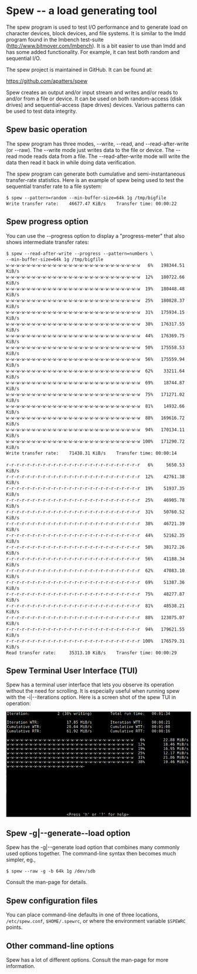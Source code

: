 # Spew -- a load generating tool

The spew program is used to test I/O performance and to generate load
on character devices, block devices, and file systems.  It is similar
to the lmdd program found in the lmbench test-suite
(http://www.bitmover.com/lmbench). It is a bit easier to use than lmdd
and has some added functionality.  For example, it can test both
random and sequential I/O.

The spew project is maintained in GitHub.  It can be found at:

   https://github.com/apatters/spew

Spew creates an output and/or input stream and writes and/or reads to
and/or from a file or device. It can be used on both random-access
(disk drives) and sequential-access (tape drives) devices. Various
patterns can be used to test data integrity.

## Spew basic operation

The spew program has three modes, --write, --read, and
--read-after-write (or --raw). The --write mode just writes data to
the file or device. The --read mode reads data from a file. The
--read-after-write mode will write the data then read it back in while
doing data verification.

The spew program can generate both cumulative and semi-instantaneous
transfer-rate statistics. Here is an example of spew being used to
test the sequential transfer rate to a file system:

```
$ spew --pattern=random --min-buffer-size=64k 1g /tmp/bigfile
Write transfer rate:    46677.47 KiB/s    Transfer time: 00:00:22
```

## Spew progress option

You can use the --progress option to display a "progress-meter" that
also shows intermediate transfer rates:

```
$ spew --read-after-write --progress --pattern=numbers \
--min-buffer-size=64k 1g /tmp/bigfile
w-w-w-w-w-w-w-w-w-w-w-w-w-w-w-w-w-w-w-w-w-w-w-w-w-w   6%   198344.51 KiB/s
w-w-w-w-w-w-w-w-w-w-w-w-w-w-w-w-w-w-w-w-w-w-w-w-w-w  12%   180722.66 KiB/s
w-w-w-w-w-w-w-w-w-w-w-w-w-w-w-w-w-w-w-w-w-w-w-w-w-w  19%   180448.48 KiB/s
w-w-w-w-w-w-w-w-w-w-w-w-w-w-w-w-w-w-w-w-w-w-w-w-w-w  25%   180828.37 KiB/s
w-w-w-w-w-w-w-w-w-w-w-w-w-w-w-w-w-w-w-w-w-w-w-w-w-w  31%   175934.15 KiB/s
w-w-w-w-w-w-w-w-w-w-w-w-w-w-w-w-w-w-w-w-w-w-w-w-w-w  38%   176317.55 KiB/s
w-w-w-w-w-w-w-w-w-w-w-w-w-w-w-w-w-w-w-w-w-w-w-w-w-w  44%   176369.75 KiB/s
w-w-w-w-w-w-w-w-w-w-w-w-w-w-w-w-w-w-w-w-w-w-w-w-w-w  50%   175558.53 KiB/s
w-w-w-w-w-w-w-w-w-w-w-w-w-w-w-w-w-w-w-w-w-w-w-w-w-w  56%   175559.94 KiB/s
w-w-w-w-w-w-w-w-w-w-w-w-w-w-w-w-w-w-w-w-w-w-w-w-w-w  62%    33211.64 KiB/s
w-w-w-w-w-w-w-w-w-w-w-w-w-w-w-w-w-w-w-w-w-w-w-w-w-w  69%    18744.87 KiB/s
w-w-w-w-w-w-w-w-w-w-w-w-w-w-w-w-w-w-w-w-w-w-w-w-w-w  75%   171271.02 KiB/s
w-w-w-w-w-w-w-w-w-w-w-w-w-w-w-w-w-w-w-w-w-w-w-w-w-w  81%    14932.66 KiB/s
w-w-w-w-w-w-w-w-w-w-w-w-w-w-w-w-w-w-w-w-w-w-w-w-w-w  88%   169616.72 KiB/s
w-w-w-w-w-w-w-w-w-w-w-w-w-w-w-w-w-w-w-w-w-w-w-w-w-w  94%   170134.11 KiB/s
w-w-w-w-w-w-w-w-w-w-w-w-w-w-w-w-w-w-w-w-w-w-w-w-w-w 100%   171290.72 KiB/s
Write transfer rate:    71438.31 KiB/s    Transfer time: 00:00:14

r-r-r-r-r-r-r-r-r-r-r-r-r-r-r-r-r-r-r-r-r-r-r-r-r-r   6%     5650.53 KiB/s
r-r-r-r-r-r-r-r-r-r-r-r-r-r-r-r-r-r-r-r-r-r-r-r-r-r  12%    42761.38 KiB/s
r-r-r-r-r-r-r-r-r-r-r-r-r-r-r-r-r-r-r-r-r-r-r-r-r-r  19%    51937.35 KiB/s
r-r-r-r-r-r-r-r-r-r-r-r-r-r-r-r-r-r-r-r-r-r-r-r-r-r  25%    46905.78 KiB/s
r-r-r-r-r-r-r-r-r-r-r-r-r-r-r-r-r-r-r-r-r-r-r-r-r-r  31%    50760.52 KiB/s
r-r-r-r-r-r-r-r-r-r-r-r-r-r-r-r-r-r-r-r-r-r-r-r-r-r  38%    46721.39 KiB/s
r-r-r-r-r-r-r-r-r-r-r-r-r-r-r-r-r-r-r-r-r-r-r-r-r-r  44%    52162.35 KiB/s
r-r-r-r-r-r-r-r-r-r-r-r-r-r-r-r-r-r-r-r-r-r-r-r-r-r  50%    38172.26 KiB/s
r-r-r-r-r-r-r-r-r-r-r-r-r-r-r-r-r-r-r-r-r-r-r-r-r-r  56%    41188.34 KiB/s
r-r-r-r-r-r-r-r-r-r-r-r-r-r-r-r-r-r-r-r-r-r-r-r-r-r  62%    47083.10 KiB/s
r-r-r-r-r-r-r-r-r-r-r-r-r-r-r-r-r-r-r-r-r-r-r-r-r-r  69%    51387.36 KiB/s
r-r-r-r-r-r-r-r-r-r-r-r-r-r-r-r-r-r-r-r-r-r-r-r-r-r  75%    48277.87 KiB/s
r-r-r-r-r-r-r-r-r-r-r-r-r-r-r-r-r-r-r-r-r-r-r-r-r-r  81%    48538.21 KiB/s
r-r-r-r-r-r-r-r-r-r-r-r-r-r-r-r-r-r-r-r-r-r-r-r-r-r  88%   123075.07 KiB/s
r-r-r-r-r-r-r-r-r-r-r-r-r-r-r-r-r-r-r-r-r-r-r-r-r-r  94%   179621.55 KiB/s
r-r-r-r-r-r-r-r-r-r-r-r-r-r-r-r-r-r-r-r-r-r-r-r-r-r 100%   176579.31 KiB/s
Read transfer rate:     35313.10 KiB/s    Transfer time: 00:00:29
```

## Spew Terminal User Interface (TUI)

Spew has a terminal user interface that lets you observe its operation
without the need for scrolling. It is especially useful when running
spew with the -i|--iterations option. Here is a screen shot of the
spew TUI in operation:

![Spew TUI](docs/images/spew-tui.png)

## Spew -g|--generate--load option

Spew has the -g|--generate load option that combines many commonly used
options together. The command-line syntax then becomes much simpler, eg.,

```
$ spew --raw -g -b 64k 1g /dev/sdb
```

Consult the man-page for details.


## Spew configuration files

You can place command-line defaults in one of three locations,
`/etc/spew.conf`, `$HOME/.spewrc`, or where the environment variable
`$SPEWRC` points.

## Other command-line options

Spew has a lot of different options.  Consult the man-page for more
information.

